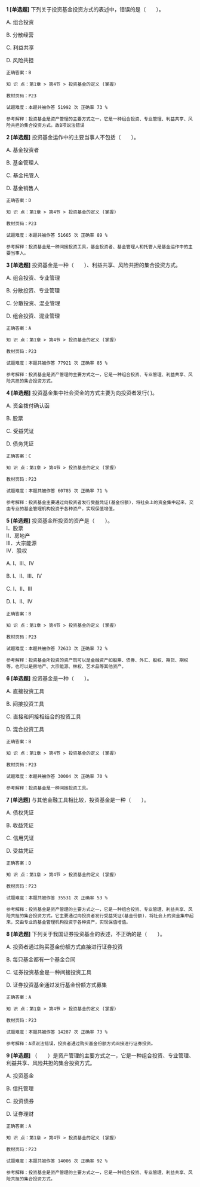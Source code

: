 **1 [单选题]** 下列关于投资基金投资方式的表述中，错误的是（&emsp;&emsp;）。

A. 组合投资

B. 分散经营

C. 利益共享

D. 风险共担

```
正确答案：B

知 识 点：第1章 > 第4节 > 投资基金的定义 (掌握)

教材页码：P23

试题难度：本题共被作答 51992 次 正确率 73 %

参考解释：投资基金是资产管理的主要方式之一，它是一种组合投资、专业管理、利益共享、风险共担的集合投资方式。故B项说法错误
```


**2 [单选题]** 投资基金运作中的主要当事人不包括（&emsp;&emsp;）。

A. 基金投资者

B. 基金管理人

C. 基金托管人

D. 基金销售人

```
正确答案：D

知 识 点：第1章 > 第4节 > 投资基金的定义 (掌握)

教材页码：P23

试题难度：本题共被作答 51665 次 正确率 89 %

参考解释：投资基金是一种间接投资工具，基金投资者、基金管理人和托管人是基金运作中的主要当事人。
```


**3 [单选题]** 投资基金是一种（&emsp;&emsp;）、利益共享、风险共担的集合投资方式。

A. 组合投资、专业管理

B. 分散投资、专业管理

C. 分散投资、混业管理

D. 组合投资、混业管理 

```
正确答案：A

知 识 点：第1章 > 第4节 > 投资基金的定义 (掌握)

教材页码：P23

试题难度：本题共被作答 77921 次 正确率 85 %

参考解释：投资基金是资产管理的主要方式之一，它是一种组合投资、专业管理、利益共享、风险共担的集合投资方式。
```


**4 [单选题]** 投资基金集中社会资金的方式主要为向投资者发行(       )。

A. 资金拨付确认函

B. 股票

C. 受益凭证

D. 债务凭证

```
正确答案：C

知 识 点：第1章 > 第4节 > 投资基金的定义 (掌握)

教材页码：P23

试题难度：本题共被作答 60785 次 正确率 71 %

参考解释：投资基金主要通过向投资者发行受益凭证(基金份额)，将社会上的资金集中起来，交由专业的基金管理机构投资于各种资产，实现保值增值。
```


**5 [单选题]** 投资基金所投资的资产是（&emsp;&emsp;）。<br />
Ⅰ．股票<br />
Ⅱ．房地产<br />
Ⅲ．大宗能源<br />
Ⅳ．股权

A. Ⅰ、Ⅲ、Ⅳ

B. Ⅰ、Ⅱ、Ⅲ、Ⅳ

C. Ⅰ、Ⅱ、Ⅲ

D. Ⅰ、Ⅱ、Ⅳ

```
正确答案：B

知 识 点：第1章 > 第4节 > 投资基金的定义 (掌握)

教材页码：P23

试题难度：本题共被作答 72633 次 正确率 72 %

参考解释：投资基金所投资的资产既可以是金融资产如股票、债券、外汇、股权、期货、期权等，也可以是房地产、大宗能源、林权、艺术品等其他资产。
```


**6 [单选题]** 投资基金是一种（&emsp;&emsp;）。

A. 直接投资工具

B. 间接投资工具

C. 直接和间接相结合的投资工具

D. 混合投资工具

```
正确答案：B

知 识 点：第1章 > 第4节 > 投资基金的定义 (掌握)

教材页码：P23

试题难度：本题共被作答 30004 次 正确率 70 %

参考解释：投资基金是一种间接投资工具。
```


**7 [单选题]** 与其他金融工具相比较，投资基金是一种（&emsp;&emsp;）。

A. 债权凭证

B. 收益凭证

C. 信用凭证

D. 受益凭证

```
正确答案：D

知 识 点：第1章 > 第4节 > 投资基金的定义 (掌握)

教材页码：P23

试题难度：本题共被作答 35531 次 正确率 53 %

参考解释：投资基金是资产管理的主要方式之一，它是一种组合投资、专业管理、利益共享、风险共担的集合投资方式。它主要通过向投资者发行受益凭证(基金份额)，将社会上的资金集中起来，交由专业的基金管理机构投资于各种资产，实现保值增值。
```


**8 [单选题]** 下列关于我国证券投资基金的表述，不正确的是（&emsp;&emsp;）。

A. 投资者通过购买基金份额方式直接进行证券投资

B. 每只基金都有一个基金合同&nbsp;

C. 证券投资基金是一种间接投资工具&nbsp;

D. 证券投资基金通过发行基金份额方式募集

```
正确答案：A

知 识 点：第1章 > 第4节 > 投资基金的定义 (掌握)

教材页码：P23

试题难度：本题共被作答 14287 次 正确率 73 %

参考解释：A项说法错误，投资者通过购买基金份额方式间接进行证券投资。
```


**9 [单选题]** （&emsp;&emsp;）是资产管理的主要方式之一，它是一种组合投资、专业管理、利益共享、风险共担的集合投资方式。

A. 投资基金&nbsp;

B. 信托管理

C. 投资债券

D. 证券理财

```
正确答案：A

知 识 点：第1章 > 第4节 > 投资基金的定义 (掌握)

教材页码：P23

试题难度：本题共被作答 14006 次 正确率 92 %

参考解释：投资基金是资产管理的主要方式之一，它是一种组合投资、专业管理、利益共享、风险共担的集合投资方式。
```

